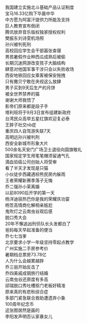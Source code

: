 我国建立实施北斗基础产品认证制度  
宝马16.33亿购下华晨中华  
中方愿为阿富汗提供力所能及支持  
巨人教育宣布倒闭  
腾讯放弃音乐版权独家授权权利  
樊振东刘诗雯机场照  
孙兴被判死刑  
高校回应学生会干部嚣张查寝  
男孩暑假作业种西瓜成熟后被偷  
长期沉迷网游改变孩子大脑结构  
肆意对他国军事干涉只会以失败收场  
西安地铁回应女乘客被保安拖拽  
只有撒贝宁敢在央视这么放肆  
男子买到9天后生产的月饼  
被全世界禁养的猫  
谢谢大师我悟了  
影帝们原来都是段子手  
塔利班将于9月3日宣布组建新政府  
台湾民众高举五星红旗欢迎复必泰  
王胖子社交nb症  
重庆四人自驾游失联7天  
高明远孙兴被判刑  
西安全新城市形象大片  
500余名天安门广场卫士退役向国旗敬礼  
国家规定学生用笔笔帽须留通气孔  
滴血验癌公司创始人将受审  
看了半天才发现是只猫  
小伙徒步西藏遇棕熊民房内躲雨  
王者荣耀新赛季落子无悔  
乔二强孙小茉离婚  
以前8090后开学的第一天  
杨洋迪丽热巴你是我的荣耀庆功宴  
杨笠高情商化解相亲尴尬  
鬼吹灯之云南虫谷观后感  
脱口秀大会  
20年不懈追凶刑侦队长头发都白了  
爸妈每天早起准备的便当  
乔七七当爹  
北京要求小学一年级坚持零起点教学  
广州实施二手房参考价  
暑期档总票房73.78亿  
人为什么会越累越胖  
乔三丽开始反击了  
乔四美戚成钢旅行结婚  
云南虫谷还原度有多高  
邱瑞脱口秀吐槽抠门老板好精准  
原来真的有悲秋综合症  
多部门紧急联合救助遭遗弃小象  
100周年纪念币  
这张图居然是画的  
李阳发声明否认家暴女儿  
